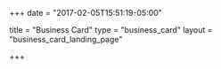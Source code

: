 +++
date = "2017-02-05T15:51:19-05:00"

title = "Business Card"
type = "business_card"
layout = "business_card_landing_page"

+++

